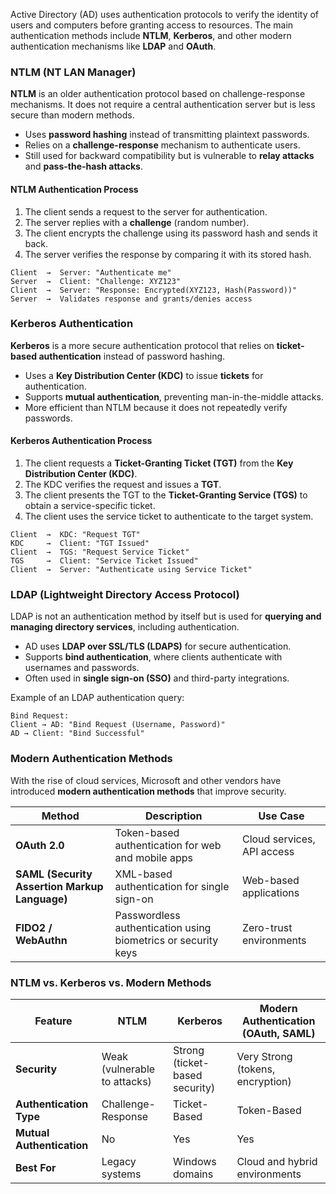 Active Directory (AD) uses authentication protocols to verify the identity of users and computers before granting access to resources. The main authentication methods include **NTLM**, **Kerberos**, and other modern authentication mechanisms like **LDAP** and **OAuth**.

### NTLM (NT LAN Manager)

**NTLM** is an older authentication protocol based on challenge-response mechanisms. It does not require a central authentication server but is less secure than modern methods.

- Uses **password hashing** instead of transmitting plaintext passwords.
- Relies on a **challenge-response** mechanism to authenticate users.
- Still used for backward compatibility but is vulnerable to **relay attacks** and **pass-the-hash attacks**.

#### NTLM Authentication Process

1. The client sends a request to the server for authentication.
2. The server replies with a **challenge** (random number).
3. The client encrypts the challenge using its password hash and sends it back.
4. The server verifies the response by comparing it with its stored hash.

```plaintext
Client  →  Server: "Authenticate me"
Server  →  Client: "Challenge: XYZ123"
Client  →  Server: "Response: Encrypted(XYZ123, Hash(Password))"
Server  →  Validates response and grants/denies access
```

### Kerberos Authentication

**Kerberos** is a more secure authentication protocol that relies on **ticket-based authentication** instead of password hashing.

- Uses a **Key Distribution Center (KDC)** to issue **tickets** for authentication.
- Supports **mutual authentication**, preventing man-in-the-middle attacks.
- More efficient than NTLM because it does not repeatedly verify passwords.

#### Kerberos Authentication Process

1. The client requests a **Ticket-Granting Ticket (TGT)** from the **Key Distribution Center (KDC)**.
2. The KDC verifies the request and issues a **TGT**.
3. The client presents the TGT to the **Ticket-Granting Service (TGS)** to obtain a service-specific ticket.
4. The client uses the service ticket to authenticate to the target system.

```plaintext
Client  →  KDC: "Request TGT"
KDC     →  Client: "TGT Issued"
Client  →  TGS: "Request Service Ticket"
TGS     →  Client: "Service Ticket Issued"
Client  →  Server: "Authenticate using Service Ticket"
```

### LDAP (Lightweight Directory Access Protocol)

LDAP is not an authentication method by itself but is used for **querying and managing directory services**, including authentication.

- AD uses **LDAP over SSL/TLS (LDAPS)** for secure authentication.
- Supports **bind authentication**, where clients authenticate with usernames and passwords.
- Often used in **single sign-on (SSO)** and third-party integrations.

Example of an LDAP authentication query:

```plaintext
Bind Request: 
Client → AD: "Bind Request (Username, Password)"
AD → Client: "Bind Successful"
```

### Modern Authentication Methods

With the rise of cloud services, Microsoft and other vendors have introduced **modern authentication methods** that improve security.

|Method|Description|Use Case|
|---|---|---|
|**OAuth 2.0**|Token-based authentication for web and mobile apps|Cloud services, API access|
|**SAML (Security Assertion Markup Language)**|XML-based authentication for single sign-on|Web-based applications|
|**FIDO2 / WebAuthn**|Passwordless authentication using biometrics or security keys|Zero-trust environments|

### NTLM vs. Kerberos vs. Modern Methods

|Feature|NTLM|Kerberos|Modern Authentication (OAuth, SAML)|
|---|---|---|---|
|**Security**|Weak (vulnerable to attacks)|Strong (ticket-based security)|Very Strong (tokens, encryption)|
|**Authentication Type**|Challenge-Response|Ticket-Based|Token-Based|
|**Mutual Authentication**|No|Yes|Yes|
|**Best For**|Legacy systems|Windows domains|Cloud and hybrid environments|
